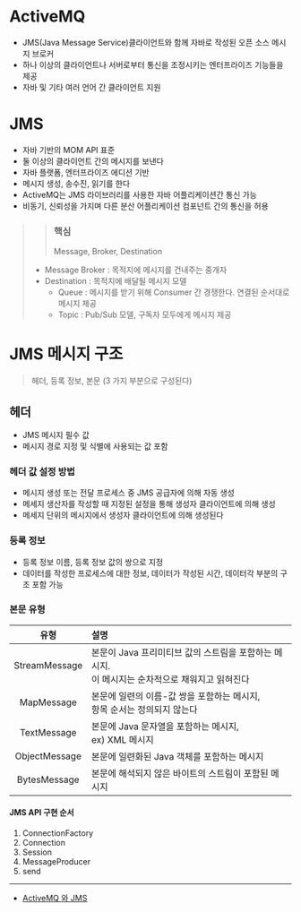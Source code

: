 # ActiveMQ
* JMS(Java Message Service)클라이언트와 함께 자바로 작성된 오픈 소스 메시지 브로커
* 하나 이상의 클라이언트나 서버로부터 통신을 조정시키는 엔터프라이즈 기능들을 제공
* 자바 및 기타 여러 언어 간 클라이언트 지원

# JMS
* 자바 기반의 MOM API 표준
* 둘 이상의 클라이언트 간의 메시지를 보낸다
* 자바 플랫폼, 엔터프라이즈 에디션 기반
* 메시지 생성, 송수진, 읽기를 한다
* ActiveMQ는 JMS 라이브러리를 사용한 자바 어플리케이션간 통신 가능
* 비동기, 신뢰성을 가지며 다른 분산 어플리케이션 컴포넌트 간의 통신을 허용


> > ### 핵심
> > Message, Broker, Destination
> * Message Broker : 목적지에 메시지를 건내주는 중개자
> * Destination : 목적지에 배달될 메시지 모델
>   * Queue : 메시지를 받기 위해 Consumer 간 경쟁한다. 연결된 순서대로 메시지 제공
>   * Topic : Pub/Sub 모델, 구독자 모두에게 메시지 제공

# JMS 메시지 구조
> 헤더, 등록 정보, 본문 (3 가지 부분으로 구성된다)

## 헤더
* JMS 메시지 필수 값
* 메시지 경로 지정 및 식별에 사용되는 값 포함
### 헤더 값 설정 방법
* 메시지 생성 또는 전달 프로세스 중 JMS 공급자에 의해 자동 생성
* 메세지 생산자를 작성할 때 지정된 설정을 통해 생성자 클라이언트에 의해 생성
* 메세지 단위의 메시지에서 생성자 클라이언트에 의해 생성된다

### 등록 정보
* 등록 정보 이름, 등록 정보 값의 쌍으로 지정
* 데이터를 작성한 프로세스에 대한 정보, 데이터가 작성된 시간, 데이터각 부분의 구조 포함 가능

### 본문 유형
|      유형       | 설명                                                          |
|:-------------:|:------------------------------------------------------------|
| StreamMessage | 본문이 Java 프리미티브 값의 스트림을 포함하는 메시지.<br/>이 메시지는 순차적으로 채워지고 읽혀진다 |
|  MapMessage   | 본문에 일련의 이름-값 쌍을 포함하는 메시지,<br/>항목 순서는 정의되지 않는다               |
|  TextMessage  | 본문에 Java 문자열을 포함하는 메시지,<br/>ex) XML 메시지                     |
| ObjectMessage | 본문에 일련화된 Java 객체를 포함하는 메시지                                  |
| BytesMessage  | 본문에 해석되지 않은 바이트의 스트림이 포함된 메시지                               |
#### JMS API 구현 순서
1. ConnectionFactory
2. Connection
3. Session
4. MessageProducer
5. send

---
* [ActiveMQ 와 JMS](https://n1tjrgns.tistory.com/277)



